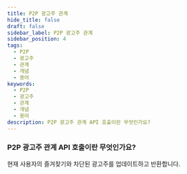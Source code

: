 ```yaml
---
title: P2P 광고주 관계
hide_title: false
draft: false
sidebar_label: P2P 광고주 관계
sidebar_position: 4
tags:
  - P2P
  - 광고주
  - 관계
  - 개념
  - 용어
keywords:
  - P2P
  - 광고주
  - 관계
  - 개념
  - 용어
description: P2P 광고주 관계 API 호출이란 무엇인가요?
---
```


### P2P 광고주 관계 API 호출이란 무엇인가요?

현재 사용자의 즐겨찾기와 차단된 광고주를 업데이트하고 반환합니다.
